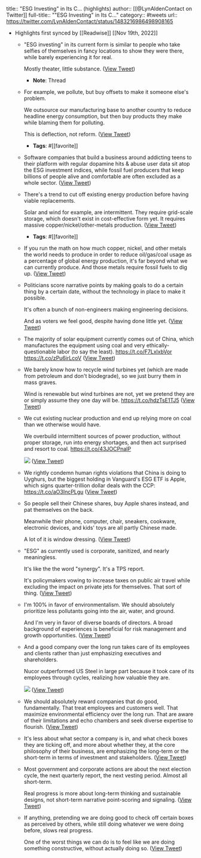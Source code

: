 title:: "ESG Investing" in Its C... (highlights)
author:: [[@LynAldenContact on Twitter]]
full-title:: ""ESG Investing" in Its C..."
category:: #tweets
url:: https://twitter.com/LynAldenContact/status/1483216986498908165

- Highlights first synced by [[Readwise]] [[Nov 19th, 2022]]
	- "ESG investing" in its current form is similar to people who take selfies of themselves in fancy locations to show they were there, while barely experiencing it for real.
	  
	  Mostly theater, little substance. ([View Tweet](https://twitter.com/LynAldenContact/status/1483216986498908165))
		- **Note**: Thread
	- For example, we pollute, but buy offsets to make it someone else's problem. 
	  
	  We outsource our manufacturing base to another country to reduce headline energy consumption, but then buy products they make while blaming them for polluting.
	  
	  This is deflection, not reform. ([View Tweet](https://twitter.com/LynAldenContact/status/1483216987631329282))
		- **Tags**: #[[favorite]]
	- Software companies that build a business around addicting teens to their platform with regular dopamine hits & abuse user data sit atop the ESG investment indices, while fossil fuel producers that keep billions of people alive and comfortable are often excluded as a whole sector. ([View Tweet](https://twitter.com/LynAldenContact/status/1483216988751245312))
	- There's a trend to cut off existing energy production before having viable replacements. 
	  
	  Solar and wind for example, are intermittent. They require grid-scale storage, which doesn't exist in cost-effective form yet. It requires massive copper/nickel/other-metals production. ([View Tweet](https://twitter.com/LynAldenContact/status/1483216989887905793))
		- **Tags**: #[[favorite]]
	- If you run the math on how much copper, nickel, and other metals the world needs to produce in order to reduce oil/gas/coal usage as a percentage of global energy production, it's far beyond what we can currently produce. And those metals require fossil fuels to dig up. ([View Tweet](https://twitter.com/LynAldenContact/status/1483216991028715526))
	- Politicians score narrative points by making goals to do a certain thing by a certain date, without the technology in place to make it possible. 
	  
	  It's often a bunch of non-engineers making engineering decisions.
	  
	  And as voters we feel good, despite having done little yet. ([View Tweet](https://twitter.com/LynAldenContact/status/1483216992362504196))
	- The majority of solar equipment currently comes out of China, which manufactures the equipment using coal and very ethically-questionable labor (to say the least). 
	  https://t.co/F7LxlxbVor
	  https://t.co/zPu6irLcoV ([View Tweet](https://twitter.com/LynAldenContact/status/1483216993625022469))
	- We barely know how to recycle wind turbines yet (which are made from petroleum and don't biodegrade), so we just burry them in mass graves. 
	  
	  Wind is renewable but wind turbines are not, yet we pretend they are or simply assume they one day will be. 
	  https://t.co/hdzTsE1TJ5 ([View Tweet](https://twitter.com/LynAldenContact/status/1483216994908442624))
	- We cut existing nuclear production and end up relying more on coal than we otherwise would have. 
	  
	  We overbuild intermittent sources of power production, without proper storage, run into energy shortages, and then act surprised and resort to coal.
	  https://t.co/43JOCPnalP 
	  
	  ![](https://pbs.twimg.com/media/FJVXd-ZXoAIODuW.png) ([View Tweet](https://twitter.com/LynAldenContact/status/1483216998423310339))
	- We rightly condemn human rights violations that China is doing to Uyghurs, but the biggest holding in Vanguard's ESG ETF is Apple, which signs quarter-trillion dollar deals with the CCP:
	  https://t.co/aO3IncPLgu ([View Tweet](https://twitter.com/LynAldenContact/status/1483216999962615811))
	- So people sell their Chinese shares, buy Apple shares instead, and pat themselves on the back. 
	  
	  Meanwhile their phone, computer, chair, sneakers, cookware, electronic devices, and kids' toys are all partly Chinese made.
	  
	  A lot of it is window dressing. ([View Tweet](https://twitter.com/LynAldenContact/status/1483217001606696962))
	- "ESG" as currently used is corporate, sanitized, and nearly meaningless. 
	  
	  It's like the the word "synergy". It's a TPS report.
	  
	  It's policymakers vowing to increase taxes on public air travel while excluding the impact on private jets for themselves. That sort of thing. ([View Tweet](https://twitter.com/LynAldenContact/status/1483217002688823297))
	- I'm 100% in favor of environmentalism. We should absolutely prioritize less pollutants going into the air, water, and ground.
	  
	  And I'm very in favor of diverse boards of directors. A broad background of experiences is beneficial for risk management and growth opportunities. ([View Tweet](https://twitter.com/LynAldenContact/status/1483217003867426817))
	- And a good company over the long run takes care of its employees and clients rather than just emphasizing executives and shareholders. 
	  
	  Nucor outperformed US Steel in large part because it took care of its employees through cycles, realizing how valuable they are. 
	  
	  ![](https://pbs.twimg.com/media/FJVTtrFXsAMFWZ7.png) ([View Tweet](https://twitter.com/LynAldenContact/status/1483217006648307722))
	- We should absolutely reward companies that do good, fundamentally. That treat employees and customers well. That maximize environmental efficiency over the long run. That are aware of their limitations and echo chambers and seek diverse expertise to flourish. ([View Tweet](https://twitter.com/LynAldenContact/status/1483217008091144193))
	- It's less about what sector a company is in, and what check boxes they are ticking off, and more about whether they, at the core philosophy of their business, are emphasizing the long-term or the short-term in terms of investment and stakeholders. ([View Tweet](https://twitter.com/LynAldenContact/status/1483217009307435009))
	- Most government and corporate actions are about the next election cycle, the next quarterly report, the next vesting period. Almost all short-term.
	  
	  Real progress is more about long-term thinking and sustainable designs, not short-term narrative point-scoring and signaling. ([View Tweet](https://twitter.com/LynAldenContact/status/1483217010477645829))
	- If anything, pretending we are doing good to check off certain boxes as perceived by others, while still doing whatever we were doing before, slows real progress. 
	  
	  One of the worst things we can do is to feel like we are doing something constructive, without actually doing so. ([View Tweet](https://twitter.com/LynAldenContact/status/1483217011937271811))